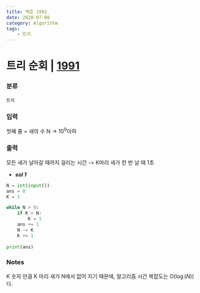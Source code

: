 ```yaml
---
title: 백준 1991
date: 2020-07-08
category: Algorithm
tags:
    - 트리
---
```


# 트리 순회 | [1991](https://www.acmicpc.net/problem/1991)

### 분류
`트리`

### 입력
첫째 줄 = 새의 수 N -> $10^9$이하

### 출력
모든 새가 날아갈 때까지 걸리는 시간 -> K마리 새가 한 번 날 때 1초

- ***sol 1***

```python
N = int(input())
ans = 0
K = 1

while N > 0:
    if K > N:
        K = 1
    ans += 1
    N -= K
    K += 1
    
print(ans)
```

### Notes
K 숫자 만큼 K 마리 새가 N에서 없어 지기 때문에, 알고리즘 시간 복잡도는 O($\log(N)$)다.
